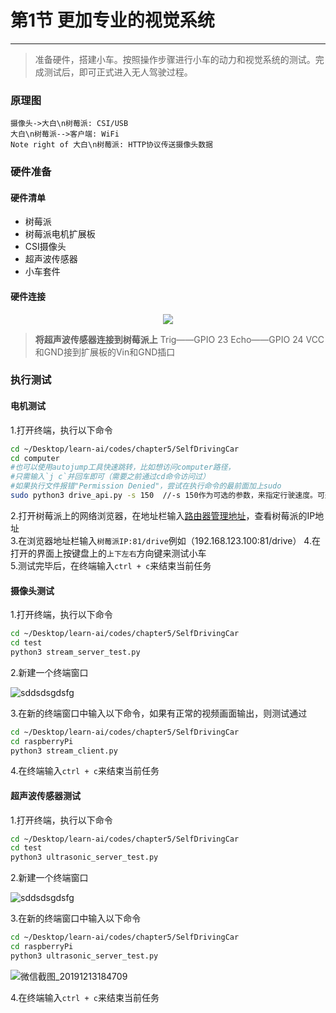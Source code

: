 # 第1节 更加专业的视觉系统

---

>准备硬件，搭建小车。按照操作步骤进行小车的动力和视觉系统的测试。完成测试后，即可正式进入无人驾驶过程。

### 原理图

```sequence
摄像头->大白\n树莓派: CSI/USB
大白\n树莓派-->客户端: WiFi
Note right of 大白\n树莓派: HTTP协议传送摄像头数据
```

### 硬件准备

#### 硬件清单

- 树莓派
- 树莓派电机扩展板
- CSI摄像头
- 超声波传感器
- 小车套件

#### 硬件连接

<center><img src=https://md.hass.live/niji/2019-05-07-Xnip2019-05-07_15-41-17.png?imageView2/0/interlace/1/q/46|imageslim></center>

>**将超声波传感器连接到树莓派上**
>Trig——GPIO 23
>Echo——GPIO 24
>VCC和GND接到扩展板的Vin和GND插口

### 执行测试

#### 电机测试

1.打开终端，执行以下命令  

```bash
cd ~/Desktop/learn-ai/codes/chapter5/SelfDrivingCar
cd computer
#也可以使用autojump工具快速跳转，比如想访问computer路径，
#只需输入`j c`并回车即可（需要之前通过cd命令访问过）
#如果执行文件报错"Permission Denied"，尝试在执行命令的最前面加上sudo
sudo python3 drive_api.py -s 150  //-s 150作为可选的参数，来指定行驶速度。可选范围是0-256
```

2.打开树莓派上的网络浏览器，在地址栏输入[路由器管理地址](http://192.168.123.1)，查看树莓派的IP地址  
3.在浏览器地址栏输入`树莓派IP:81/drive`例如（192.168.123.100:81/drive）
4.在打开的界面上按键盘上的`上下左右`方向键来测试小车  
5.测试完毕后，在终端输入`ctrl + c`来结束当前任务

#### 摄像头测试

1.打开终端，执行以下命令  

```bash
cd ~/Desktop/learn-ai/codes/chapter5/SelfDrivingCar
cd test
python3 stream_server_test.py
```

2.新建一个终端窗口  

![sddsdsgdsfg](https://md.hass.live/terminal.png)

3.在新的终端窗口中输入以下命令，如果有正常的视频画面输出，则测试通过  

```bash
cd ~/Desktop/learn-ai/codes/chapter5/SelfDrivingCar
cd raspberryPi
python3 stream_client.py
```

4.在终端输入`ctrl + c`来结束当前任务  

#### 超声波传感器测试

1.打开终端，执行以下命令  

```bash
cd ~/Desktop/learn-ai/codes/chapter5/SelfDrivingCar
cd test
python3 ultrasonic_server_test.py
```

2.新建一个终端窗口  

![sddsdsgdsfg](https://md.hass.live/terminal.png)

3.在新的终端窗口中输入以下命令

```bash
cd ~/Desktop/learn-ai/codes/chapter5/SelfDrivingCar
cd raspberryPi
python3 ultrasonic_server_test.py
```

![微信截图_20191213184709](https://md.hass.live/%E5%BE%AE%E4%BF%A1%E6%88%AA%E5%9B%BE_20191213184709.png)

4.在终端输入`ctrl + c`来结束当前任务
